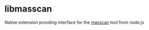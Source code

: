 # libmasscan
Native extension provding interface for the [masscan](https://github.com/robertdavidgraham/masscan) tool from node.js
